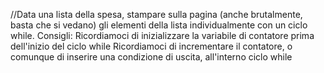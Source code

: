 //Data una lista della spesa, stampare sulla pagina (anche brutalmente, basta che si vedano) gli elementi della lista individualmente con un ciclo while.
Consigli:
Ricordiamoci di inizializzare la variabile di contatore prima dell'inizio del ciclo while
Ricordiamoci di incrementare il contatore, o comunque di inserire una condizione di uscita, all'interno ciclo while